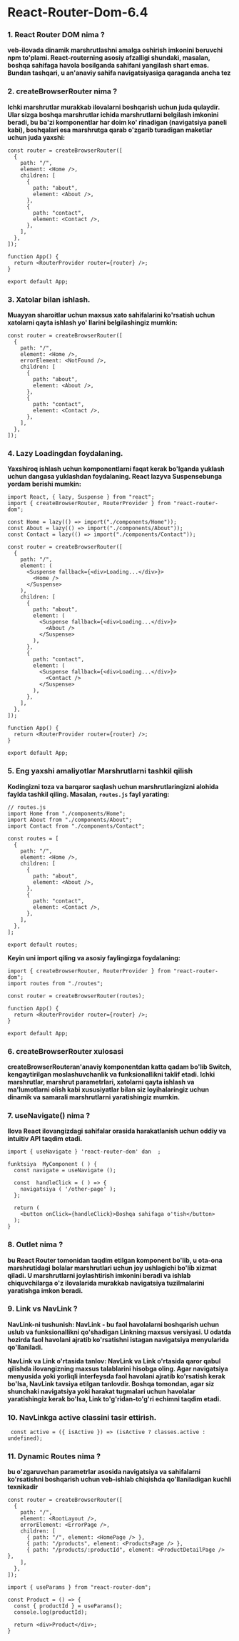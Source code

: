 # React-Router-Dom-6.4### 1. React Router DOM nima ?**veb-ilovada dinamik marshrutlashni amalga oshirish imkonini beruvchi npm to'plami.React-routerning asosiy afzalligi shundaki, masalan, boshqa sahifaga havola bosilganda sahifaniyangilash shart emas. Bundan tashqari, u an'anaviy sahifa navigatsiyasiga qaraganda ancha tez**### 2. createBrowserRouter nima ?**Ichki marshrutlar murakkab ilovalarni boshqarish uchun juda qulaydir. Ular sizga boshqamarshrutlar ichida marshrutlarni belgilash imkonini beradi, bu ba'zi komponentlar har doim ko'rinadigan (navigatsiya paneli kabi), boshqalari esa marshrutga qarab o'zgarib turadigan maketlaruchun juda yaxshi:**```const router = createBrowserRouter([  {    path: "/",    element: <Home />,    children: [      {        path: "about",        element: <About />,      },      {        path: "contact",        element: <Contact />,      },    ],  },]);function App() {  return <RouterProvider router={router} />;}export default App;```### 3. Xatolar bilan ishlash.**Muayyan sharoitlar uchun maxsus xato sahifalarini ko'rsatish uchun xatolarni qayta ishlash yo'llarini belgilashingiz mumkin:**```const router = createBrowserRouter([  {    path: "/",    element: <Home />,    errorElement: <NotFound />,    children: [      {        path: "about",        element: <About />,      },      {        path: "contact",        element: <Contact />,      },    ],  },]);```### 4. Lazy Loadingdan foydalaning.**Yaxshiroq ishlash uchun komponentlarni faqat kerak bo'lganda yuklash uchun dangasa yuklashdanfoydalaning. React lazyva Suspensebunga yordam berishi mumkin:**```import React, { lazy, Suspense } from "react";import { createBrowserRouter, RouterProvider } from "react-router-dom";const Home = lazy(() => import("./components/Home"));const About = lazy(() => import("./components/About"));const Contact = lazy(() => import("./components/Contact"));const router = createBrowserRouter([  {    path: "/",    element: (      <Suspense fallback={<div>Loading...</div>}>        <Home />      </Suspense>    ),    children: [      {        path: "about",        element: (          <Suspense fallback={<div>Loading...</div>}>            <About />          </Suspense>        ),      },      {        path: "contact",        element: (          <Suspense fallback={<div>Loading...</div>}>            <Contact />          </Suspense>        ),      },    ],  },]);function App() {  return <RouterProvider router={router} />;}export default App;```### 5. Eng yaxshi amaliyotlar Marshrutlarni tashkil qilish**Kodingizni toza va barqaror saqlash uchun marshrutlaringizni alohida faylda tashkil qiling.Masalan, `routes.js` fayl yarating:**```// routes.jsimport Home from "./components/Home";import About from "./components/About";import Contact from "./components/Contact";const routes = [  {    path: "/",    element: <Home />,    children: [      {        path: "about",        element: <About />,      },      {        path: "contact",        element: <Contact />,      },    ],  },];export default routes;```**Keyin uni import qiling va asosiy faylingizga foydalaning:**```import { createBrowserRouter, RouterProvider } from "react-router-dom";import routes from "./routes";const router = createBrowserRouter(routes);function App() {  return <RouterProvider router={router} />;}export default App;```### 6. createBrowserRouter xulosasi**createBrowserRouteran'anaviy komponentdan katta qadam bo'lib Switch, kengaytirilganmoslashuvchanlik va funksionallikni taklif etadi. Ichki marshrutlar, marshrut parametrlari,xatolarni qayta ishlash va ma'lumotlarni olish kabi xususiyatlar bilan siz loyihalaringiz uchundinamik va samarali marshrutlarni yaratishingiz mumkin.**### 7. useNavigate() nima ?**Ilova React ilovangizdagi sahifalar orasida harakatlanish uchun oddiy va intuitiv API taqdim etadi.**```import { useNavigate } 'react-router-dom' dan  ;funktsiya  MyComponent ( ) {   const navigate = useNavigate ();   const  handleClick = ( ) => {     navigatsiya ( '/other-page' );   };   return (     <button onClick={handleClick}>Boshqa sahifaga o'tish</button>   ); }```### 8. Outlet nima ?**bu React Router tomonidan taqdim etilgan komponent bo'lib, u ota-ona marshrutidagi bolalar marshrutlari uchun joy ushlagichi bo'lib xizmat qiladi. U marshrutlarni joylashtirish imkonini beradi va ishlab chiquvchilarga o'z ilovalarida murakkab navigatsiya tuzilmalarini yaratishga imkon beradi.**### 9. Link vs NavLink ?**NavLink-ni tushunish: NavLink - bu faol havolalarni boshqarish uchun uslub va funksionallikni qo'shadigan Linkning maxsus versiyasi. U odatda hozirda faol havolani ajratib ko'rsatishni istagan navigatsiya menyularida qo'llaniladi.****NavLink va Link o'rtasida tanlov: NavLink va Link o'rtasida qaror qabul qilishda ilovangizning maxsus talablarini hisobga oling. Agar navigatsiya menyusida yoki yorliqli interfeysda faol havolani ajratib ko'rsatish kerak bo'lsa, NavLink tavsiya etilgan tanlovdir. Boshqa tomondan, agar siz shunchaki navigatsiya yoki harakat tugmalari uchun havolalar yaratishingiz kerak bo'lsa, Link to'g'ridan-to'g'ri echimni taqdim etadi.**### 10. NavLinkga active classini tasir ettirish.``` const active = ({ isActive }) => (isActive ? classes.active : undefined);```### 11. Dynamic Routes nima ?**bu o'zgaruvchan parametrlar asosida navigatsiya va sahifalarni ko'rsatishni boshqarish uchun veb-ishlab chiqishda qo'llaniladigan kuchli texnikadir**```const router = createBrowserRouter([  {    path: "/",    element: <RootLayout />,    errorElement: <ErrorPage />,    children: [      { path: "/", element: <HomePage /> },      { path: "/products", element: <ProductsPage /> },      { path: "/products/:productId", element: <ProductDetailPage /> },    ],  },]);``````import { useParams } from "react-router-dom";const Product = () => {  const { productId } = useParams();  console.log(productId);    return <div>Product</div>;}```
